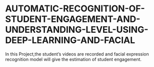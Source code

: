 # AUTOMATIC-RECOGNITION-OF-STUDENT-ENGAGEMENT-AND-UNDERSTANDING-LEVEL-USING-DEEP-LEARNING-AND-FACIAL
In this Project,the student’s videos are recorded and facial expression recognition model will give the estimation of student engagement.
